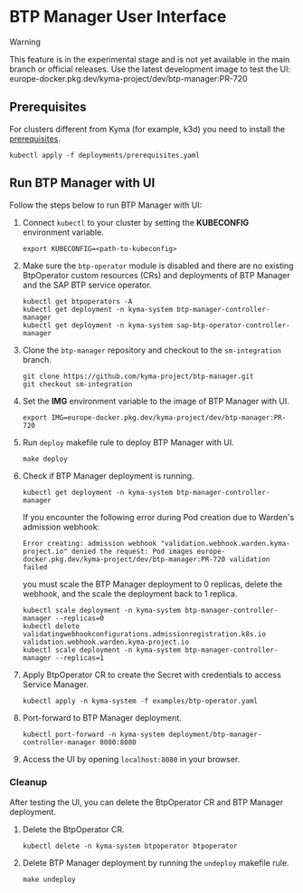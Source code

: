 # BTP Manager User Interface

> [!WARNING]
> This feature is in the experimental stage and is not yet available in the main branch or official releases.
> Use the latest development image to test the UI: europe-docker.pkg.dev/kyma-project/dev/btp-manager:PR-720

## Prerequisites
For clusters different from Kyma (for example, k3d) you need to install the [prerequisites](../../deployments/prerequisites.yaml).
```shell
kubectl apply -f deployments/prerequisites.yaml
```


## Run BTP Manager with UI
Follow the steps below to run BTP Manager with UI:
1. Connect `kubectl` to your cluster by setting the **KUBECONFIG** environment variable.
    ```shell
    export KUBECONFIG=<path-to-kubeconfig>
    ```
2. Make sure the `btp-operator` module is disabled and there are no existing BtpOperator custom resources (CRs) and deployments of BTP Manager and the SAP BTP service operator.
    ```shell
    kubectl get btpoperators -A
    kubectl get deployment -n kyma-system btp-manager-controller-manager
    kubectl get deployment -n kyma-system sap-btp-operator-controller-manager
    ```
3. Clone the `btp-manager` repository and checkout to the `sm-integration` branch.
    ```shell
    git clone https://github.com/kyma-project/btp-manager.git
    git checkout sm-integration
    ```
4. Set the **IMG** environment variable to the image of BTP Manager with UI.
    ```shell
    export IMG=europe-docker.pkg.dev/kyma-project/dev/btp-manager:PR-720
    ```
5. Run `deploy` makefile rule to deploy BTP Manager with UI.
    ```shell
    make deploy
    ```
6. Check if BTP Manager deployment is running.
    ```shell
    kubectl get deployment -n kyma-system btp-manager-controller-manager
    ```
    If you encounter the following error during Pod creation due to Warden's admission webhook:
    ```
    Error creating: admission webhook "validation.webhook.warden.kyma-project.io" denied the request: Pod images europe-docker.pkg.dev/kyma-project/dev/btp-manager:PR-720 validation failed
    ```
    you must scale the BTP Manager deployment to 0 replicas, delete the webhook, and the scale the deployment back to 1 replica.
    ```shell
    kubectl scale deployment -n kyma-system btp-manager-controller-manager --replicas=0
    kubectl delete validatingwebhookconfigurations.admissionregistration.k8s.io validation.webhook.warden.kyma-project.io
    kubectl scale deployment -n kyma-system btp-manager-controller-manager --replicas=1
    ```
7. Apply BtpOperator CR to create the Secret with credentials to access Service Manager.
    ```shell
    kubectl apply -n kyma-system -f examples/btp-operator.yaml
    ```
8. Port-forward to BTP Manager deployment.
    ```shell
    kubectl port-forward -n kyma-system deployment/btp-manager-controller-manager 8080:8080
    ```
9. Access the UI by opening `localhost:8080` in your browser.

### Cleanup
After testing the UI, you can delete the BtpOperator CR and BTP Manager deployment.
1. Delete the BtpOperator CR.
    ```shell
    kubectl delete -n kyma-system btpoperator btpoperator
    ```
2. Delete BTP Manager deployment by running the `undeploy` makefile rule.
    ```shell
    make undeploy
    ```

